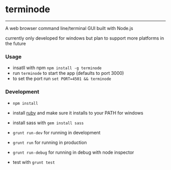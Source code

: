 # terminode
****

A web browser command line/terminal GUI built with Node.js

currently only developed for windows but plan to support more platforms in the future

### Usage

- insatll with npm ```npm install -g terminode```
- run ```terminode``` to start the app (defaults to port 3000)
- to set the port run ```set PORT=4501 && terminode```

### Development

- ```npm install```

- install [ruby](http://rubyinstaller.org) and make sure it installs to your PATH for windows

- install sass with ```gem install sass```

- ```grunt run-dev``` for running in development

- ```grunt run``` for running in production

- ```grunt run-debug``` for running in debug with node inspector

- test with ```grunt test```


